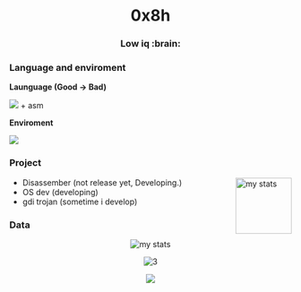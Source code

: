 <h1 align="center">0x8h</h1>
<h3 align="center">Low iq :brain:</h3>

### Language and enviroment
**Launguage (Good -> Bad)**

[![](https://skillicons.dev/icons?i=cs,c,cpp,typescript,python,javascript)](https://skillicons.dev) + asm

**Enviroment**

[![](https://skillicons.dev/icons?i=rider,cmake,vscode,github,windows,visualstudio,kali,linux,ubuntu,clion,blender,qt)](https://skillicons.dev)
### Project
<img alt="my stats" align="right" height="100px" src="https://github-readme-stats.vercel.app/api?username=0x8h&hide=stars,issues&show_icons=true&border_radius=4.5&theme=radical&count_private=true&include_all_commits=true"></img>
- Disassember (not release yet, Developing.)
- OS dev (developing)
- gdi trojan (sometime i develop)

### Data
<p align="center">
<img alt="my stats" src="https://github-profile-trophy.vercel.app/?username=0x8h&theme=onedark&row=1&no-frame=true"></img>
</p>
<p align="center">
<img alt="3" src="https://github-readme-stats.vercel.app/api/top-langs/?username=0x8h&layout=compact&hide=makefile&theme=radical&count_private=true)](https://github.com/anuraghazra/github-readme-stats">
</p>
<p align="center"><img align="center" src="https://profile-counter.glitch.me/{KTxXxX0828}/count.svg" /></p> 

